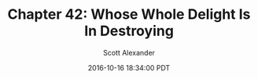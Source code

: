 ---
layout: chapter
title: "Chapter 42: Whose Whole Delight Is In Destroying"
author: Scott Alexander
description: http://unsongbook.com/chapter-42-whose-whole-delight-is-in-destroying/
date: 2016-10-16 18:34:00 PDT
length: 3036228
duration: 759
guid: chapter-42-whose-whole-delight-is-in-destroying
---